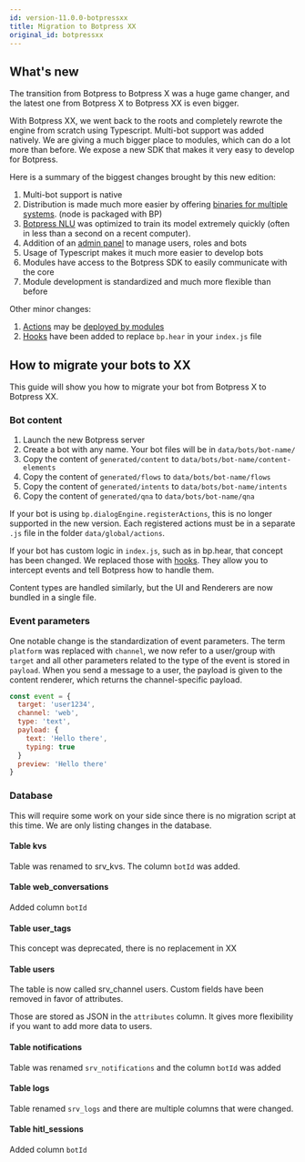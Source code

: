 ```yaml
---
id: version-11.0.0-botpressxx
title: Migration to Botpress XX
original_id: botpressxx
---
```


## What's new

The transition from Botpress to Botpress X was a huge game changer, and the latest one from Botpress X to Botpress XX is even bigger.

With Botpress XX, we went back to the roots and completely rewrote the engine from scratch using Typescript. Multi-bot support was added natively. We are giving a much bigger place to modules, which can do a lot more than before. We expose a new SDK that makes it very easy to develop for Botpress.

Here is a summary of the biggest changes brought by this new edition:

1. Multi-bot support is native
1. Distribution is made much more easier by offering [binaries for multiple systems](./install). (node is packaged with BP)
1. [Botpress NLU](../getting_started/nlu) was optimized to train its model extremely quickly (often in less than a second on a recent computer).
1. Addition of an [admin panel](./admin) to manage users, roles and bots
1. Usage of Typescript makes it much more easier to develop bots
1. Modules have access to the Botpress SDK to easily communicate with the core
1. Module development is standardized and much more flexible than before

Other minor changes:

1. [Actions](./actions) may be [deployed by modules](../modules/actions)
1. [Hooks](./hooks) have been added to replace `bp.hear` in your `index.js` file

## How to migrate your bots to XX

This guide will show you how to migrate your bot from Botpress X to Botpress XX.

### Bot content

1. Launch the new Botpress server
1. Create a bot with any name. Your bot files will be in `data/bots/bot-name/`
1. Copy the content of `generated/content` to `data/bots/bot-name/content-elements`
1. Copy the content of `generated/flows` to `data/bots/bot-name/flows`
1. Copy the content of `generated/intents` to `data/bots/bot-name/intents`
1. Copy the content of `generated/qna` to `data/bots/bot-name/qna`

If your bot is using `bp.dialogEngine.registerActions`, this is no longer supported in the new version. Each registered actions must be in a separate `.js` file in the folder `data/global/actions`.

If your bot has custom logic in `index.js`, such as in bp.hear, that concept has been changed. We replaced those with [hooks](../getting_started/hooks). They allow you to intercept events and tell Botpress how to handle them.

Content types are handled similarly, but the UI and Renderers are now bundled in a single file.

### Event parameters

One notable change is the standardization of event parameters. The term `platform` was replaced with `channel`, we now refer to a user/group with `target` and all other parameters related to the type of the event is stored in `payload`. When you send a message to a user, the payload is given to the content renderer, which returns the channel-specific payload.

```js
const event = {
  target: 'user1234',
  channel: 'web',
  type: 'text',
  payload: {
    text: 'Hello there',
    typing: true
  }
  preview: 'Hello there'
}
```

### Database

This will require some work on your side since there is no migration script at this time. We are only listing changes in the database.

#### Table kvs

Table was renamed to srv_kvs. The column `botId` was added.

#### Table web_conversations

Added column `botId`

#### Table user_tags

This concept was deprecated, there is no replacement in XX

#### Table users

The table is now called srv_channel users. Custom fields have been removed in favor of attributes.

Those are stored as JSON in the `attributes` column. It gives more flexibility if you want to add more data to users.

#### Table notifications

Table was renamed `srv_notifications` and the column `botId` was added

#### Table logs

Table renamed `srv_logs` and there are multiple columns that were changed.

#### Table hitl_sessions

Added column `botId`
